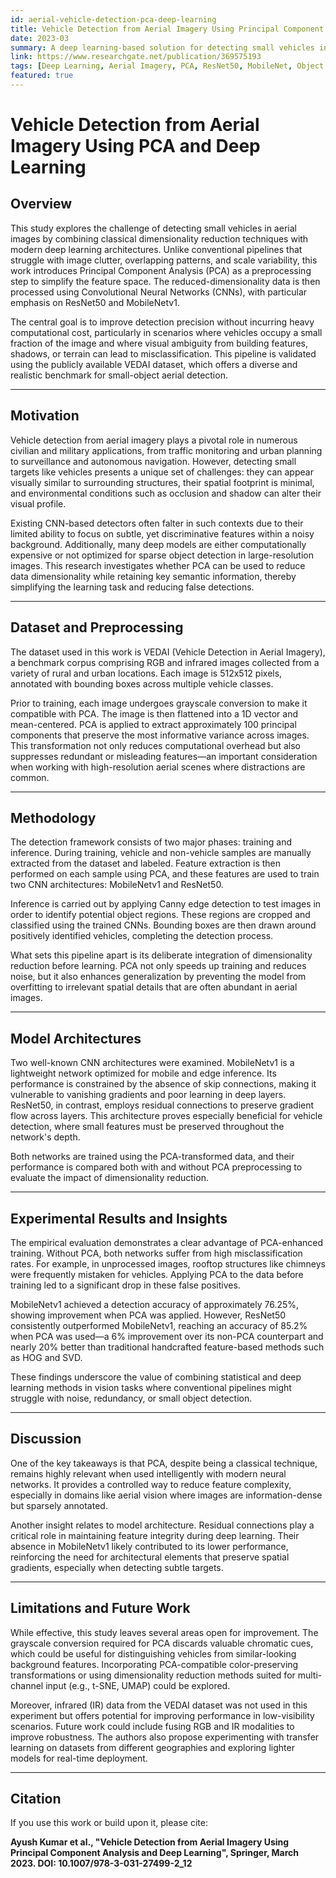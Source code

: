 ```yaml
---
id: aerial-vehicle-detection-pca-deep-learning
title: Vehicle Detection from Aerial Imagery Using Principal Component Analysis and Deep Learning
date: 2023-03
summary: A deep learning-based solution for detecting small vehicles in aerial imagery using PCA-driven dimensionality reduction and CNN architectures, tested on the VEDAI dataset.
link: https://www.researchgate.net/publication/369575193
tags: [Deep Learning, Aerial Imagery, PCA, ResNet50, MobileNet, Object Detection, Remote Sensing]
featured: true
---
```


# Vehicle Detection from Aerial Imagery Using PCA and Deep Learning

## Overview

This study explores the challenge of detecting small vehicles in aerial images by combining classical dimensionality reduction techniques with modern deep learning architectures. Unlike conventional pipelines that struggle with image clutter, overlapping patterns, and scale variability, this work introduces Principal Component Analysis (PCA) as a preprocessing step to simplify the feature space. The reduced-dimensionality data is then processed using Convolutional Neural Networks (CNNs), with particular emphasis on ResNet50 and MobileNetv1.

The central goal is to improve detection precision without incurring heavy computational cost, particularly in scenarios where vehicles occupy a small fraction of the image and where visual ambiguity from building features, shadows, or terrain can lead to misclassification. This pipeline is validated using the publicly available VEDAI dataset, which offers a diverse and realistic benchmark for small-object aerial detection.

---

## Motivation

Vehicle detection from aerial imagery plays a pivotal role in numerous civilian and military applications, from traffic monitoring and urban planning to surveillance and autonomous navigation. However, detecting small targets like vehicles presents a unique set of challenges: they can appear visually similar to surrounding structures, their spatial footprint is minimal, and environmental conditions such as occlusion and shadow can alter their visual profile.

Existing CNN-based detectors often falter in such contexts due to their limited ability to focus on subtle, yet discriminative features within a noisy background. Additionally, many deep models are either computationally expensive or not optimized for sparse object detection in large-resolution images. This research investigates whether PCA can be used to reduce data dimensionality while retaining key semantic information, thereby simplifying the learning task and reducing false detections.

---

## Dataset and Preprocessing

The dataset used in this work is VEDAI (Vehicle Detection in Aerial Imagery), a benchmark corpus comprising RGB and infrared images collected from a variety of rural and urban locations. Each image is 512x512 pixels, annotated with bounding boxes across multiple vehicle classes.

Prior to training, each image undergoes grayscale conversion to make it compatible with PCA. The image is then flattened into a 1D vector and mean-centered. PCA is applied to extract approximately 100 principal components that preserve the most informative variance across images. This transformation not only reduces computational overhead but also suppresses redundant or misleading features—an important consideration when working with high-resolution aerial scenes where distractions are common.

---

## Methodology

The detection framework consists of two major phases: training and inference. During training, vehicle and non-vehicle samples are manually extracted from the dataset and labeled. Feature extraction is then performed on each sample using PCA, and these features are used to train two CNN architectures: MobileNetv1 and ResNet50.

Inference is carried out by applying Canny edge detection to test images in order to identify potential object regions. These regions are cropped and classified using the trained CNNs. Bounding boxes are then drawn around positively identified vehicles, completing the detection process.

What sets this pipeline apart is its deliberate integration of dimensionality reduction before learning. PCA not only speeds up training and reduces noise, but it also enhances generalization by preventing the model from overfitting to irrelevant spatial details that are often abundant in aerial images.

---

## Model Architectures

Two well-known CNN architectures were examined. MobileNetv1 is a lightweight network optimized for mobile and edge inference. Its performance is constrained by the absence of skip connections, making it vulnerable to vanishing gradients and poor learning in deep layers. ResNet50, in contrast, employs residual connections to preserve gradient flow across layers. This architecture proves especially beneficial for vehicle detection, where small features must be preserved throughout the network's depth.

Both networks are trained using the PCA-transformed data, and their performance is compared both with and without PCA preprocessing to evaluate the impact of dimensionality reduction.

---

## Experimental Results and Insights

The empirical evaluation demonstrates a clear advantage of PCA-enhanced training. Without PCA, both networks suffer from high misclassification rates. For example, in unprocessed images, rooftop structures like chimneys were frequently mistaken for vehicles. Applying PCA to the data before training led to a significant drop in these false positives.

MobileNetv1 achieved a detection accuracy of approximately 76.25%, showing improvement when PCA was applied. However, ResNet50 consistently outperformed MobileNetv1, reaching an accuracy of 85.2% when PCA was used—a 6% improvement over its non-PCA counterpart and nearly 20% better than traditional handcrafted feature-based methods such as HOG and SVD.

These findings underscore the value of combining statistical and deep learning methods in vision tasks where conventional pipelines might struggle with noise, redundancy, or small object detection.

---

## Discussion

One of the key takeaways is that PCA, despite being a classical technique, remains highly relevant when used intelligently with modern neural networks. It provides a controlled way to reduce feature complexity, especially in domains like aerial vision where images are information-dense but sparsely annotated. 

Another insight relates to model architecture. Residual connections play a critical role in maintaining feature integrity during deep learning. Their absence in MobileNetv1 likely contributed to its lower performance, reinforcing the need for architectural elements that preserve spatial gradients, especially when detecting subtle targets.

---

## Limitations and Future Work

While effective, this study leaves several areas open for improvement. The grayscale conversion required for PCA discards valuable chromatic cues, which could be useful for distinguishing vehicles from similar-looking background features. Incorporating PCA-compatible color-preserving transformations or using dimensionality reduction methods suited for multi-channel input (e.g., t-SNE, UMAP) could be explored.

Moreover, infrared (IR) data from the VEDAI dataset was not used in this experiment but offers potential for improving performance in low-visibility scenarios. Future work could include fusing RGB and IR modalities to improve robustness. The authors also propose experimenting with transfer learning on datasets from different geographies and exploring lighter models for real-time deployment.

---

## Citation

If you use this work or build upon it, please cite:

**Ayush Kumar et al., "Vehicle Detection from Aerial Imagery Using Principal Component Analysis and Deep Learning", Springer, March 2023. DOI: 10.1007/978-3-031-27499-2_12**


